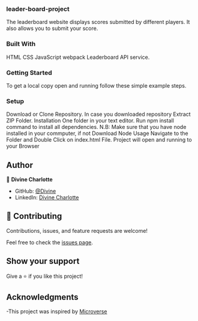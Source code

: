 ### leader-board-project
The leaderboard website displays scores submitted by different players. It also allows you to submit your score.

### Built With
HTML
CSS
JavaScript
webpack
Leaderboard API service.


### Getting Started
To get a local copy open and running follow these simple example steps.

### Setup

Download or Clone Repository.
In case you downloaded repository Extract ZIP Folder.
Installation
One folder in your text editor.
Run npm install command to install all dependencies. N.B: Make sure that you have node installed in your commputer, if not Download Node
Usage
Navigate to the Folder and Double Click on index.html File. Project will open and running to your Browser
## Author

👤 **Divine Charlotte**

- GitHub: [@Divine](https://github.com/divinecharlotte)
- LinkedIn: [Divine Charlotte](https://www.linkedin.com/in/charlotte-divine-dusenge-31b19017a/)

## 🤝 Contributing

Contributions, issues, and feature requests are welcome!

Feel free to check the [issues page](https://github.com/divinecharlotte/leader-board-project/issues).

## Show your support

Give a ⭐️ if you like this project!

## Acknowledgments

-This project was inspired by [Microverse](https://www.microverse.org)
